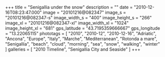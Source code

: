 +++
title = "Senigallia under the snow"
description = ""
date = "2010-12-16T08:23:47.000"
image = "20101216@082347"
image_s = "20101216@082347-s"
image_width_s = "400"
image_height_s = "266"
image_xl = "20101216@082347-xl"
image_width_xl = "1024"
image_height_xl = "681"
gps_latitude = "43.7195359666667"
gps_longitude = "13.22065115"
phototags = [ "2010", "2010-12", "2010-12-16", "Adriatic", "Ancona", "Europe", "Italy", "Marche", "Mediterranean", "Rotonda a mare", "Senigallia", "beach", "cloud", "morning", "sea", "snow", "walking", "winter" ]
galleries = [ "2010 Timeline", "Senigallia City and Seaside" ]
+++
